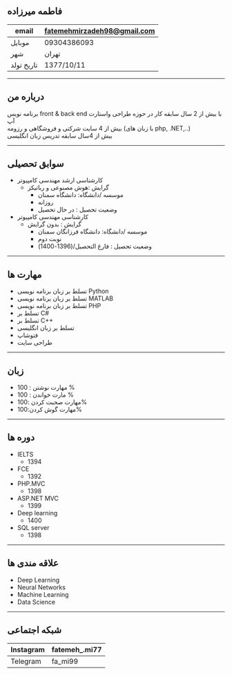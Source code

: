 فاطمه میرزاده <br>
----------------------------------------------

|     email        |    fatemehmirzadeh98@gmail.com    |
|-----------------|------------------------------------|
|    موبایل    |   09304386093                         | 
|     شهر    |        تهران                            |   
|    تاریخ تولد    |     1377/10/11                    |  
---------------------------------------------------

درباره من 
--------------------------------
برنامه نویس front & back end  با بیش از 2 سال سابقه کار در حوزه طراحی  واستارت آپ<br>
بیش از 4 سایت شرکتی و فروشگاهی و رزومه (با زبان های php, .NET,..)<br>
بیش از 4سال سابقه تدریس زبان انگلیسی

--------------------------------
سوابق تحصیلی 
-------------------------------
* کارشناسی ارشد مهندسی کامپیوتر
    * گرایش :هوش مصنوعی و رباتیکز
        * موسسه /دانشگاه: دانشگاه سمنان 
        * روزانه 
        * وضعیت تحصیل : در حال تحصیل 
* کارشناسی مهندسی کامپیوتر
   * گرایش : بدون گرایش 
        * موسسه /دانشگاه: دانشگاه فرزانگان سمنان 
        * نوبت دوم 
        * وضعیت تحصیل : فارغ التحصیل/(1396-1400)

----------------------------------
مهارت ها
-------------------------------
 * تسلط بر زبان برنامه نویسی Python
 * تسلط بر زبان برنامه نویسی MATLAB
 * تسلط بر زبان برنامه نویسی PHP
 * تسلط بر C#
 * تسلط بر C++
 * تسلط بر  زبان انگلیسی
 * فتوشاپ
 * طراحی سایت 

--------------------------------------
زبان 
------------------------------------
 * مهارت نوشتن : 100 %
 * مارت خواندن : 100 %
 * مهارت صحبت کردن :100%
 * مهارت گوش کردن:100%
---------------------------------------
دوره ها
-----------------------------------
* IELTS
    * 1394
* FCE
    * 1392
 * PHP.MVC
    * 1398 
* ASP.NET MVC
    * 1399
* Deep learning
    * 1400
* SQL server
    * 1398
-------------------------------------
علاقه مندی ها
------------------------------------
* Deep Learning
* Neural Networks
* Machine Learning
* Data Science

------------------------------------------
شبکه  اجتماعی
--------------------------------------

|    Instagram      |    fatemeh_.mi77    |
|-------------------|---------------------|
|Telegram           |    fa_mi99          |
  
